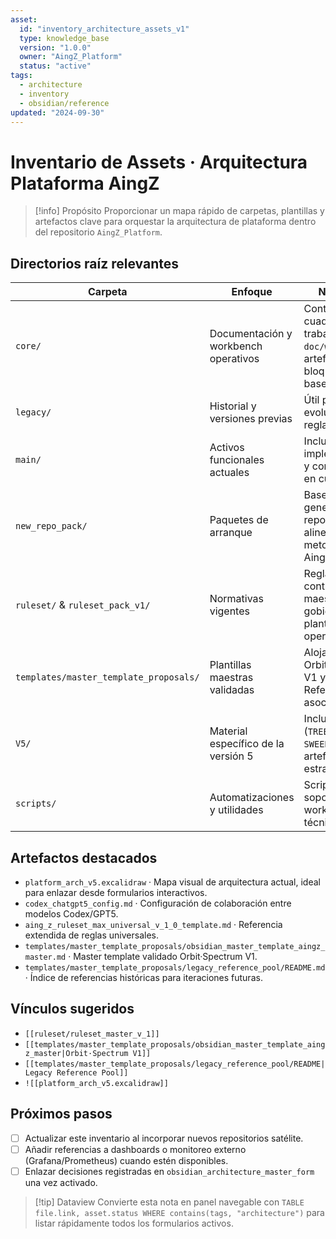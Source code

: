 ```yaml
---
asset:
  id: "inventory_architecture_assets_v1"
  type: knowledge_base
  version: "1.0.0"
  owner: "AingZ_Platform"
  status: "active"
tags:
  - architecture
  - inventory
  - obsidian/reference
updated: "2024-09-30"
---
```


# Inventario de Assets · Arquitectura Plataforma AingZ

> [!info] Propósito
> Proporcionar un mapa rápido de carpetas, plantillas y artefactos clave para orquestar la arquitectura de plataforma dentro del repositorio `AingZ_Platform`.

## Directorios raíz relevantes

| Carpeta | Enfoque | Notas clave |
| ------- | ------- | ----------- |
| `core/` | Documentación y workbench operativos | Contiene cuadernos de trabajo en `doc/workbench` y artefactos bloqueados para baseline V5. |
| `legacy/` | Historial y versiones previas | Útil para rastrear evoluciones de reglas y plantillas. |
| `main/` | Activos funcionales actuales | Incluye implementaciones y configuraciones en curso. |
| `new_repo_pack/` | Paquetes de arranque | Base para generar nuevos repositorios alineados a la metodología AingZ. |
| `ruleset/` & `ruleset_pack_v1/` | Normativas vigentes | Reglas y contratos maestros que gobiernan plantillas y operaciones. |
| `templates/master_template_proposals/` | Plantillas maestras validadas | Aloja el Orbit·Spectrum V1 y el Legacy Reference Pool asociado. |
| `V5/` | Material específico de la versión 5 | Incluye planes (`TREE_PLAN`, `SWEEP_PLAN`) y artefactos estratégicos. |
| `scripts/` | Automatizaciones y utilidades | Scripts de soporte para workflows técnicos. |

## Artefactos destacados

- `platform_arch_v5.excalidraw` · Mapa visual de arquitectura actual, ideal para enlazar desde formularios interactivos.
- `codex_chatgpt5_config.md` · Configuración de colaboración entre modelos Codex/GPT5.
- `aing_z_ruleset_max_universal_v_1_0_template.md` · Referencia extendida de reglas universales.
- `templates/master_template_proposals/obsidian_master_template_aingz_master.md` · Master template validado Orbit·Spectrum V1.
- `templates/master_template_proposals/legacy_reference_pool/README.md` · Índice de referencias históricas para iteraciones futuras.

## Vínculos sugeridos

- `[[ruleset/ruleset_master_v_1]]`
- `[[templates/master_template_proposals/obsidian_master_template_aingz_master|Orbit·Spectrum V1]]`
- `[[templates/master_template_proposals/legacy_reference_pool/README|Legacy Reference Pool]]`
- `![[platform_arch_v5.excalidraw]]`

## Próximos pasos

- [ ] Actualizar este inventario al incorporar nuevos repositorios satélite.
- [ ] Añadir referencias a dashboards o monitoreo externo (Grafana/Prometheus) cuando estén disponibles.
- [ ] Enlazar decisiones registradas en `obsidian_architecture_master_form` una vez activado.

> [!tip] Dataview
> Convierte esta nota en panel navegable con `TABLE file.link, asset.status WHERE contains(tags, "architecture")` para listar rápidamente todos los formularios activos.

